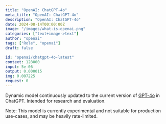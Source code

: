 ```yaml
---
title: "OpenAI: ChatGPT-4o"
meta_title: "OpenAI: ChatGPT-4o"
description: "OpenAI: ChatGPT-4o"
date: 2024-08-14T00:00:00Z
image: "/images/what-is-openai.png"
categories: ["text+image->text"]
author: "openai"
tags: ["Role", "openai"]
draft: false

id: "openai/chatgpt-4o-latest"
context: 128000
input: 5e-06
output: 0.000015
img: 0.007225
request: 0
---
```


Dynamic model continuously updated to the current version of [GPT-4o](/models/openai/gpt-4o) in ChatGPT. Intended for research and evaluation.

Note: This model is currently experimental and not suitable for production use-cases, and may be heavily rate-limited.

